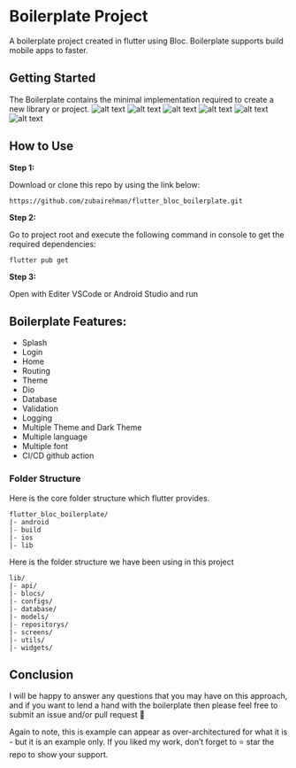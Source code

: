 # Boilerplate Project

A boilerplate project created in flutter using Bloc. Boilerplate supports build mobile apps to faster.

## Getting Started

The Boilerplate contains the minimal implementation required to create a new library or project.
![alt text](https://github.com/wem2017/flutter_bloc_boilerplate/blob/master/screenshot/shot1.png?raw=true)
![alt text](https://github.com/wem2017/flutter_bloc_boilerplate/blob/master/screenshot/shot2.png?raw=true)
![alt text](https://github.com/wem2017/flutter_bloc_boilerplate/blob/master/screenshot/shot3.png?raw=true)
![alt text](https://github.com/wem2017/flutter_bloc_boilerplate/blob/master/screenshot/shot4.png?raw=true)
![alt text](https://github.com/wem2017/flutter_bloc_boilerplate/blob/master/screenshot/shot5.png?raw=true)
![alt text](https://github.com/wem2017/flutter_bloc_boilerplate/blob/master/screenshot/shot6.png?raw=true)
## How to Use 

**Step 1:**

Download or clone this repo by using the link below:

```
https://github.com/zubairehman/flutter_bloc_boilerplate.git
```

**Step 2:**

Go to project root and execute the following command in console to get the required dependencies: 

```
flutter pub get 
```

**Step 3:**

Open with Editer VSCode or Android Studio and run

## Boilerplate Features:

* Splash
* Login
* Home
* Routing
* Theme
* Dio
* Database
* Validation
* Logging
* Multiple Theme and Dark Theme
* Multiple language
* Multiple font
* CI/CD github action

### Folder Structure
Here is the core folder structure which flutter provides.

```
flutter_bloc_boilerplate/
|- android
|- build
|- ios
|- lib
```

Here is the folder structure we have been using in this project

```
lib/
|- api/
|- blocs/
|- configs/
|- database/
|- models/
|- repositorys/
|- screens/
|- utils/
|- widgets/
```

## Conclusion

I will be happy to answer any questions that you may have on this approach, and if you want to lend a hand with the boilerplate then please feel free to submit an issue and/or pull request 🙂

Again to note, this is example can appear as over-architectured for what it is - but it is an example only. If you liked my work, don’t forget to ⭐ star the repo to show your support.

